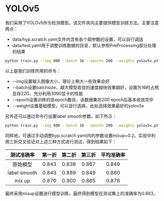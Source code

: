 # YOLOv5

我们采用了YOLOv5作为检测模型。该文件夹内主要提供模型训练方法，主要注意两点：

* data/hyp.scratch.yaml文件内含有各个超参数的设置，可以自行调适
* data/test.yaml用于调整训练数据的目录，默认参照PreProcessing部分处理的结果

```bash
python train.py --img 800 --batch 16 --epochs 200 --weights yolov5x.pt
```

以上是我们训练所用的命令：

* --img设置输入图像大小，理论上稍大一些效果会好
* --batch设置batchsize，越大模型收敛的速度越快效果越好，设置为16时占用显存22G，充分利用3090显卡的性能
* --epoch设置训练的总epoch数目，该数据集在200 epoch后基本收敛完毕
* --weight设置基础模型，可以自行选择，此处选择效果最好的yolov5x

另外还可以通过命令行设置label smooth参数，如下所示：

```bash
python train.py --img 800 --batch 16 --epochs 200 --weights yolov5x.pt --label-smoothing 0.1
```

同样地，可通过手动调整hyp.scratch.yaml内的参数设置mixup=0.2。实验中利用三折交叉验证对上述三种方式进行测试，得到结果如下：

|  测试准确率  | 第一折 | 第二折 | 第三折 | 平均准确率 |
| :----------: | :----: | :----: | :----: | :--------: |
|   原始模型   | 0.843  | 0.838  | 0.867  |   0.849    |
| label smooth | 0.843  | 0.889  | 0.849  |   0.860    |
|    mix up    | 0.870  | 0.900  | 0.865  |   0.878    |

最终采用mixup设置进行模型训练，最终得到模型在测试集上的准确率为0.883。